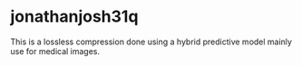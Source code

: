 # jonathanjosh31q
This is a lossless compression done using a hybrid predictive model mainly use for medical images.
